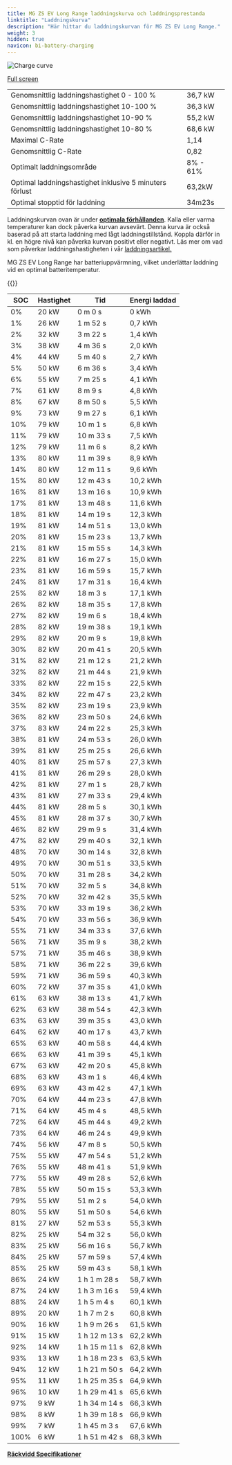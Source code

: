 ```yaml
---
title: MG ZS EV Long Range laddningskurva och laddningsprestanda
linktitle: "Laddningskurva"
description: "Här hittar du laddningskurvan för MG ZS EV Long Range."
weight: 3
hidden: true
navicon: bi-battery-charging
---
```

<!-- markdownlint-disable MD033 -->
<img src="/images/models/mg/zs/zs_ev_long_range/chargingcurve.svg" alt="Charge curve" class="img-fluid">

[Full screen](/images/models/mg/zs/zs_ev_long_range/chargingcurve.svg)


<table class="table table-striped border">
<tbody>
<tr>
<td>Genomsnittlig laddningshastighet 0 - 100 %</td><td>36,7 kW</td>
</tr>
<tr>
<td>Genomsnittlig laddningshastighet 10-100 %</td><td>36,3 kW</td>
</tr>
<tr>
<td>Genomsnittlig laddningshastighet 10-90 %</td><td>55,2 kW</td>
</tr>
<tr>
<td>Genomsnittlig laddningshastighet 10-80 %</td><td>68,6 kW</td>
</tr>
<tr>
<td>Maximal C-Rate</td><td>1,14</td>
</tr>
<tr>
<td>Genomsnittlig C-Rate</td><td>0,82</td>
</tr>
<tr>
<td>Optimalt laddningsområde</td><td>8% - 61%</td>
</tr>
<tr>
<td>Optimal laddningshastighet inklusive 5 minuters förlust</td><td>63,2kW</td>
</tr>
<tr>
<td>Optimal stopptid för laddning</td><td>34m23s</td>
</tr>
</tbody>
</table>


Laddningskurvan ovan är under **[optimala förhållanden](../../../../../technology/battery/charging/#temperatur)**. Kalla eller varma temperaturer kan dock påverka kurvan avsevärt. Denna kurva är också baserad på att starta laddning med lågt laddningstillstånd. Koppla därför in kl. en högre nivå kan påverka kurvan positivt eller negativt. Läs mer om vad som påverkar laddningshastigheten i vår [laddningsartikel.](../../../../../technology/battery/charging/)


MG ZS EV Long Range har batteriuppvärmning, vilket underlättar laddning vid en optimal batteritemperatur.


{{<evkxdisplayaddarticle />}}
<table class="table table-striped border">
<thead>
<tr><th>SOC</th><th>Hastighet</th><th>Tid</th><th>Energi laddad</th></tr>
</thead>
<tbody>
<tr>
<td>0%</td><td>20 kW</td><td> 0 m 0 s </td><td>0 kWh </td>
</tr>
<tr>
<td>1%</td><td>26 kW</td><td> 1 m 52 s </td><td>0,7 kWh </td>
</tr>
<tr>
<td>2%</td><td>32 kW</td><td> 3 m 22 s </td><td>1,4 kWh </td>
</tr>
<tr>
<td>3%</td><td>38 kW</td><td> 4 m 36 s </td><td>2,0 kWh </td>
</tr>
<tr>
<td>4%</td><td>44 kW</td><td> 5 m 40 s </td><td>2,7 kWh </td>
</tr>
<tr>
<td>5%</td><td>50 kW</td><td> 6 m 36 s </td><td>3,4 kWh </td>
</tr>
<tr>
<td>6%</td><td>55 kW</td><td> 7 m 25 s </td><td>4,1 kWh </td>
</tr>
<tr>
<td>7%</td><td>61 kW</td><td> 8 m 9 s </td><td>4,8 kWh </td>
</tr>
<tr>
<td>8%</td><td>67 kW</td><td> 8 m 50 s </td><td>5,5 kWh </td>
</tr>
<tr>
<td>9%</td><td>73 kW</td><td> 9 m 27 s </td><td>6,1 kWh </td>
</tr>
<tr>
<td>10%</td><td>79 kW</td><td> 10 m 1 s </td><td>6,8 kWh </td>
</tr>
<tr>
<td>11%</td><td>79 kW</td><td> 10 m 33 s </td><td>7,5 kWh </td>
</tr>
<tr>
<td>12%</td><td>79 kW</td><td> 11 m 6 s </td><td>8,2 kWh </td>
</tr>
<tr>
<td>13%</td><td>80 kW</td><td> 11 m 39 s </td><td>8,9 kWh </td>
</tr>
<tr>
<td>14%</td><td>80 kW</td><td> 12 m 11 s </td><td>9,6 kWh </td>
</tr>
<tr>
<td>15%</td><td>80 kW</td><td> 12 m 43 s </td><td>10,2 kWh </td>
</tr>
<tr>
<td>16%</td><td>81 kW</td><td> 13 m 16 s </td><td>10,9 kWh </td>
</tr>
<tr>
<td>17%</td><td>81 kW</td><td> 13 m 48 s </td><td>11,6 kWh </td>
</tr>
<tr>
<td>18%</td><td>81 kW</td><td> 14 m 19 s </td><td>12,3 kWh </td>
</tr>
<tr>
<td>19%</td><td>81 kW</td><td> 14 m 51 s </td><td>13,0 kWh </td>
</tr>
<tr>
<td>20%</td><td>81 kW</td><td> 15 m 23 s </td><td>13,7 kWh </td>
</tr>
<tr>
<td>21%</td><td>81 kW</td><td> 15 m 55 s </td><td>14,3 kWh </td>
</tr>
<tr>
<td>22%</td><td>81 kW</td><td> 16 m 27 s </td><td>15,0 kWh </td>
</tr>
<tr>
<td>23%</td><td>81 kW</td><td> 16 m 59 s </td><td>15,7 kWh </td>
</tr>
<tr>
<td>24%</td><td>81 kW</td><td> 17 m 31 s </td><td>16,4 kWh </td>
</tr>
<tr>
<td>25%</td><td>82 kW</td><td> 18 m 3 s </td><td>17,1 kWh </td>
</tr>
<tr>
<td>26%</td><td>82 kW</td><td> 18 m 35 s </td><td>17,8 kWh </td>
</tr>
<tr>
<td>27%</td><td>82 kW</td><td> 19 m 6 s </td><td>18,4 kWh </td>
</tr>
<tr>
<td>28%</td><td>82 kW</td><td> 19 m 38 s </td><td>19,1 kWh </td>
</tr>
<tr>
<td>29%</td><td>82 kW</td><td> 20 m 9 s </td><td>19,8 kWh </td>
</tr>
<tr>
<td>30%</td><td>82 kW</td><td> 20 m 41 s </td><td>20,5 kWh </td>
</tr>
<tr>
<td>31%</td><td>82 kW</td><td> 21 m 12 s </td><td>21,2 kWh </td>
</tr>
<tr>
<td>32%</td><td>82 kW</td><td> 21 m 44 s </td><td>21,9 kWh </td>
</tr>
<tr>
<td>33%</td><td>82 kW</td><td> 22 m 15 s </td><td>22,5 kWh </td>
</tr>
<tr>
<td>34%</td><td>82 kW</td><td> 22 m 47 s </td><td>23,2 kWh </td>
</tr>
<tr>
<td>35%</td><td>82 kW</td><td> 23 m 19 s </td><td>23,9 kWh </td>
</tr>
<tr>
<td>36%</td><td>82 kW</td><td> 23 m 50 s </td><td>24,6 kWh </td>
</tr>
<tr>
<td>37%</td><td>83 kW</td><td> 24 m 22 s </td><td>25,3 kWh </td>
</tr>
<tr>
<td>38%</td><td>81 kW</td><td> 24 m 53 s </td><td>26,0 kWh </td>
</tr>
<tr>
<td>39%</td><td>81 kW</td><td> 25 m 25 s </td><td>26,6 kWh </td>
</tr>
<tr>
<td>40%</td><td>81 kW</td><td> 25 m 57 s </td><td>27,3 kWh </td>
</tr>
<tr>
<td>41%</td><td>81 kW</td><td> 26 m 29 s </td><td>28,0 kWh </td>
</tr>
<tr>
<td>42%</td><td>81 kW</td><td> 27 m 1 s </td><td>28,7 kWh </td>
</tr>
<tr>
<td>43%</td><td>81 kW</td><td> 27 m 33 s </td><td>29,4 kWh </td>
</tr>
<tr>
<td>44%</td><td>81 kW</td><td> 28 m 5 s </td><td>30,1 kWh </td>
</tr>
<tr>
<td>45%</td><td>81 kW</td><td> 28 m 37 s </td><td>30,7 kWh </td>
</tr>
<tr>
<td>46%</td><td>82 kW</td><td> 29 m 9 s </td><td>31,4 kWh </td>
</tr>
<tr>
<td>47%</td><td>82 kW</td><td> 29 m 40 s </td><td>32,1 kWh </td>
</tr>
<tr>
<td>48%</td><td>70 kW</td><td> 30 m 14 s </td><td>32,8 kWh </td>
</tr>
<tr>
<td>49%</td><td>70 kW</td><td> 30 m 51 s </td><td>33,5 kWh </td>
</tr>
<tr>
<td>50%</td><td>70 kW</td><td> 31 m 28 s </td><td>34,2 kWh </td>
</tr>
<tr>
<td>51%</td><td>70 kW</td><td> 32 m 5 s </td><td>34,8 kWh </td>
</tr>
<tr>
<td>52%</td><td>70 kW</td><td> 32 m 42 s </td><td>35,5 kWh </td>
</tr>
<tr>
<td>53%</td><td>70 kW</td><td> 33 m 19 s </td><td>36,2 kWh </td>
</tr>
<tr>
<td>54%</td><td>70 kW</td><td> 33 m 56 s </td><td>36,9 kWh </td>
</tr>
<tr>
<td>55%</td><td>71 kW</td><td> 34 m 33 s </td><td>37,6 kWh </td>
</tr>
<tr>
<td>56%</td><td>71 kW</td><td> 35 m 9 s </td><td>38,2 kWh </td>
</tr>
<tr>
<td>57%</td><td>71 kW</td><td> 35 m 46 s </td><td>38,9 kWh </td>
</tr>
<tr>
<td>58%</td><td>71 kW</td><td> 36 m 22 s </td><td>39,6 kWh </td>
</tr>
<tr>
<td>59%</td><td>71 kW</td><td> 36 m 59 s </td><td>40,3 kWh </td>
</tr>
<tr>
<td>60%</td><td>72 kW</td><td> 37 m 35 s </td><td>41,0 kWh </td>
</tr>
<tr>
<td>61%</td><td>63 kW</td><td> 38 m 13 s </td><td>41,7 kWh </td>
</tr>
<tr>
<td>62%</td><td>63 kW</td><td> 38 m 54 s </td><td>42,3 kWh </td>
</tr>
<tr>
<td>63%</td><td>63 kW</td><td> 39 m 35 s </td><td>43,0 kWh </td>
</tr>
<tr>
<td>64%</td><td>62 kW</td><td> 40 m 17 s </td><td>43,7 kWh </td>
</tr>
<tr>
<td>65%</td><td>63 kW</td><td> 40 m 58 s </td><td>44,4 kWh </td>
</tr>
<tr>
<td>66%</td><td>63 kW</td><td> 41 m 39 s </td><td>45,1 kWh </td>
</tr>
<tr>
<td>67%</td><td>63 kW</td><td> 42 m 20 s </td><td>45,8 kWh </td>
</tr>
<tr>
<td>68%</td><td>63 kW</td><td> 43 m 1 s </td><td>46,4 kWh </td>
</tr>
<tr>
<td>69%</td><td>63 kW</td><td> 43 m 42 s </td><td>47,1 kWh </td>
</tr>
<tr>
<td>70%</td><td>64 kW</td><td> 44 m 23 s </td><td>47,8 kWh </td>
</tr>
<tr>
<td>71%</td><td>64 kW</td><td> 45 m 4 s </td><td>48,5 kWh </td>
</tr>
<tr>
<td>72%</td><td>64 kW</td><td> 45 m 44 s </td><td>49,2 kWh </td>
</tr>
<tr>
<td>73%</td><td>64 kW</td><td> 46 m 24 s </td><td>49,9 kWh </td>
</tr>
<tr>
<td>74%</td><td>56 kW</td><td> 47 m 8 s </td><td>50,5 kWh </td>
</tr>
<tr>
<td>75%</td><td>55 kW</td><td> 47 m 54 s </td><td>51,2 kWh </td>
</tr>
<tr>
<td>76%</td><td>55 kW</td><td> 48 m 41 s </td><td>51,9 kWh </td>
</tr>
<tr>
<td>77%</td><td>55 kW</td><td> 49 m 28 s </td><td>52,6 kWh </td>
</tr>
<tr>
<td>78%</td><td>55 kW</td><td> 50 m 15 s </td><td>53,3 kWh </td>
</tr>
<tr>
<td>79%</td><td>55 kW</td><td> 51 m 2 s </td><td>54,0 kWh </td>
</tr>
<tr>
<td>80%</td><td>55 kW</td><td> 51 m 50 s </td><td>54,6 kWh </td>
</tr>
<tr>
<td>81%</td><td>27 kW</td><td> 52 m 53 s </td><td>55,3 kWh </td>
</tr>
<tr>
<td>82%</td><td>25 kW</td><td> 54 m 32 s </td><td>56,0 kWh </td>
</tr>
<tr>
<td>83%</td><td>25 kW</td><td> 56 m 16 s </td><td>56,7 kWh </td>
</tr>
<tr>
<td>84%</td><td>25 kW</td><td> 57 m 59 s </td><td>57,4 kWh </td>
</tr>
<tr>
<td>85%</td><td>25 kW</td><td> 59 m 43 s </td><td>58,1 kWh </td>
</tr>
<tr>
<td>86%</td><td>24 kW</td><td>1 h 1 m 28 s </td><td>58,7 kWh </td>
</tr>
<tr>
<td>87%</td><td>24 kW</td><td>1 h 3 m 16 s </td><td>59,4 kWh </td>
</tr>
<tr>
<td>88%</td><td>24 kW</td><td>1 h 5 m 4 s </td><td>60,1 kWh </td>
</tr>
<tr>
<td>89%</td><td>20 kW</td><td>1 h 7 m 2 s </td><td>60,8 kWh </td>
</tr>
<tr>
<td>90%</td><td>16 kW</td><td>1 h 9 m 26 s </td><td>61,5 kWh </td>
</tr>
<tr>
<td>91%</td><td>15 kW</td><td>1 h 12 m 13 s </td><td>62,2 kWh </td>
</tr>
<tr>
<td>92%</td><td>14 kW</td><td>1 h 15 m 11 s </td><td>62,8 kWh </td>
</tr>
<tr>
<td>93%</td><td>13 kW</td><td>1 h 18 m 23 s </td><td>63,5 kWh </td>
</tr>
<tr>
<td>94%</td><td>12 kW</td><td>1 h 21 m 50 s </td><td>64,2 kWh </td>
</tr>
<tr>
<td>95%</td><td>11 kW</td><td>1 h 25 m 35 s </td><td>64,9 kWh </td>
</tr>
<tr>
<td>96%</td><td>10 kW</td><td>1 h 29 m 41 s </td><td>65,6 kWh </td>
</tr>
<tr>
<td>97%</td><td>9 kW</td><td>1 h 34 m 14 s </td><td>66,3 kWh </td>
</tr>
<tr>
<td>98%</td><td>8 kW</td><td>1 h 39 m 18 s </td><td>66,9 kWh </td>
</tr>
<tr>
<td>99%</td><td>7 kW</td><td>1 h 45 m 3 s </td><td>67,6 kWh </td>
</tr>
<tr>
<td>100%</td><td>6 kW</td><td>1 h 51 m 42 s </td><td>68,3 kWh </td>
</tr>
</tbody>
</table>

<div class="mt-3 mb-3">
<a href="../rangeandconsumption/" class="text-decoration-none text-black">
<strong><i class="bi-arrow-left"></i> Räckvidd </strong>
</a>
<a href="../specifications/" class="text-decoration-none text-black float-end">
<strong>Specifikationer <i class="bi-arrow-right"></i></strong>
</a>
</div>
